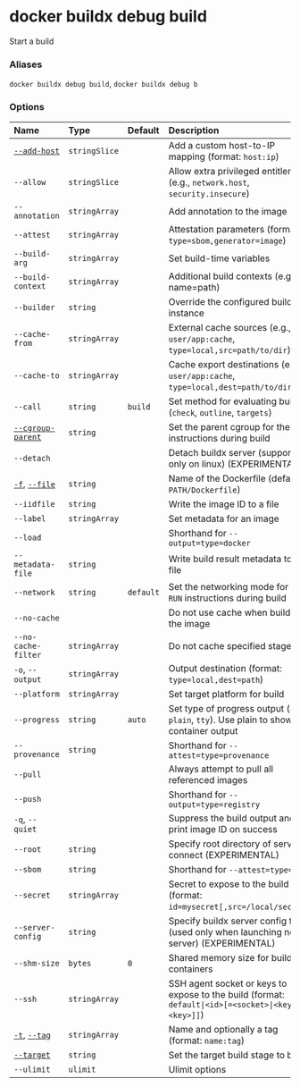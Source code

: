 # docker buildx debug build

<!---MARKER_GEN_START-->
Start a build

### Aliases

`docker buildx debug build`, `docker buildx debug b`

### Options

| Name                                                                                                                                               | Type          | Default   | Description                                                                                         |
|:---------------------------------------------------------------------------------------------------------------------------------------------------|:--------------|:----------|:----------------------------------------------------------------------------------------------------|
| [`--add-host`](https://docs.docker.com/reference/cli/docker/image/build/#add-host)                                                                 | `stringSlice` |           | Add a custom host-to-IP mapping (format: `host:ip`)                                                 |
| `--allow`                                                                                                                                          | `stringSlice` |           | Allow extra privileged entitlement (e.g., `network.host`, `security.insecure`)                      |
| `--annotation`                                                                                                                                     | `stringArray` |           | Add annotation to the image                                                                         |
| `--attest`                                                                                                                                         | `stringArray` |           | Attestation parameters (format: `type=sbom,generator=image`)                                        |
| `--build-arg`                                                                                                                                      | `stringArray` |           | Set build-time variables                                                                            |
| `--build-context`                                                                                                                                  | `stringArray` |           | Additional build contexts (e.g., name=path)                                                         |
| `--builder`                                                                                                                                        | `string`      |           | Override the configured builder instance                                                            |
| `--cache-from`                                                                                                                                     | `stringArray` |           | External cache sources (e.g., `user/app:cache`, `type=local,src=path/to/dir`)                       |
| `--cache-to`                                                                                                                                       | `stringArray` |           | Cache export destinations (e.g., `user/app:cache`, `type=local,dest=path/to/dir`)                   |
| `--call`                                                                                                                                           | `string`      | `build`   | Set method for evaluating build (`check`, `outline`, `targets`)                                     |
| [`--cgroup-parent`](https://docs.docker.com/reference/cli/docker/image/build/#cgroup-parent)                                                       | `string`      |           | Set the parent cgroup for the `RUN` instructions during build                                       |
| `--detach`                                                                                                                                         |               |           | Detach buildx server (supported only on linux) (EXPERIMENTAL)                                       |
| [`-f`](https://docs.docker.com/reference/cli/docker/image/build/#file), [`--file`](https://docs.docker.com/reference/cli/docker/image/build/#file) | `string`      |           | Name of the Dockerfile (default: `PATH/Dockerfile`)                                                 |
| `--iidfile`                                                                                                                                        | `string`      |           | Write the image ID to a file                                                                        |
| `--label`                                                                                                                                          | `stringArray` |           | Set metadata for an image                                                                           |
| `--load`                                                                                                                                           |               |           | Shorthand for `--output=type=docker`                                                                |
| `--metadata-file`                                                                                                                                  | `string`      |           | Write build result metadata to a file                                                               |
| `--network`                                                                                                                                        | `string`      | `default` | Set the networking mode for the `RUN` instructions during build                                     |
| `--no-cache`                                                                                                                                       |               |           | Do not use cache when building the image                                                            |
| `--no-cache-filter`                                                                                                                                | `stringArray` |           | Do not cache specified stages                                                                       |
| `-o`, `--output`                                                                                                                                   | `stringArray` |           | Output destination (format: `type=local,dest=path`)                                                 |
| `--platform`                                                                                                                                       | `stringArray` |           | Set target platform for build                                                                       |
| `--progress`                                                                                                                                       | `string`      | `auto`    | Set type of progress output (`auto`, `plain`, `tty`). Use plain to show container output            |
| `--provenance`                                                                                                                                     | `string`      |           | Shorthand for `--attest=type=provenance`                                                            |
| `--pull`                                                                                                                                           |               |           | Always attempt to pull all referenced images                                                        |
| `--push`                                                                                                                                           |               |           | Shorthand for `--output=type=registry`                                                              |
| `-q`, `--quiet`                                                                                                                                    |               |           | Suppress the build output and print image ID on success                                             |
| `--root`                                                                                                                                           | `string`      |           | Specify root directory of server to connect (EXPERIMENTAL)                                          |
| `--sbom`                                                                                                                                           | `string`      |           | Shorthand for `--attest=type=sbom`                                                                  |
| `--secret`                                                                                                                                         | `stringArray` |           | Secret to expose to the build (format: `id=mysecret[,src=/local/secret]`)                           |
| `--server-config`                                                                                                                                  | `string`      |           | Specify buildx server config file (used only when launching new server) (EXPERIMENTAL)              |
| `--shm-size`                                                                                                                                       | `bytes`       | `0`       | Shared memory size for build containers                                                             |
| `--ssh`                                                                                                                                            | `stringArray` |           | SSH agent socket or keys to expose to the build (format: `default\|<id>[=<socket>\|<key>[,<key>]]`) |
| [`-t`](https://docs.docker.com/reference/cli/docker/image/build/#tag), [`--tag`](https://docs.docker.com/reference/cli/docker/image/build/#tag)    | `stringArray` |           | Name and optionally a tag (format: `name:tag`)                                                      |
| [`--target`](https://docs.docker.com/reference/cli/docker/image/build/#target)                                                                     | `string`      |           | Set the target build stage to build                                                                 |
| `--ulimit`                                                                                                                                         | `ulimit`      |           | Ulimit options                                                                                      |


<!---MARKER_GEN_END-->

